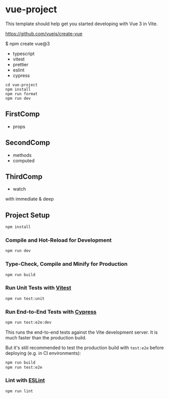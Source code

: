 # vue-project

This template should help get you started developing with Vue 3 in Vite.

https://github.com/vuejs/create-vue

$ npm create vue@3

- typescript
- vitest
- prettier
- eslint
- cypress

```
cd vue-project
npm install
npm run format
npm run dev
```

## FirstComp

- props

## SecondComp

- methods
- computed

## ThirdComp

- watch

with immediate & deep

## Project Setup

```sh
npm install
```

### Compile and Hot-Reload for Development

```sh
npm run dev
```

### Type-Check, Compile and Minify for Production

```sh
npm run build
```

### Run Unit Tests with [Vitest](https://vitest.dev/)

```sh
npm run test:unit
```

### Run End-to-End Tests with [Cypress](https://www.cypress.io/)

```sh
npm run test:e2e:dev
```

This runs the end-to-end tests against the Vite development server.
It is much faster than the production build.

But it's still recommended to test the production build with `test:e2e` before deploying (e.g. in CI environments):

```sh
npm run build
npm run test:e2e
```

### Lint with [ESLint](https://eslint.org/)

```sh
npm run lint
```
